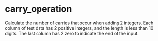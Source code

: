 # carry_operation
Calculate the number of carries that occur when adding 2 integers. Each column of test data has 2 positive integers, and the length is less than 10 digits. The last column has 2 zero to indicate the end of the input.
